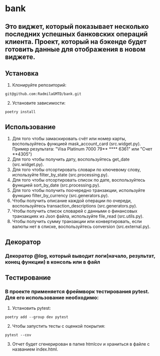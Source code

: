# bank
## Это виджет, который показывает несколько последних успешных банковских операций клиента. Проект, который на бэкенде будет готовить данные для отображения в новом виджете.
## Установка
1. Клонируйте репозиторий:
```
git@github.com:RadmilaGMTD/bank.git
```
2. Установите зависимости:
```
poetry install
```
## Использование
1. Для того чтобы замаскировать счёт или номер карты, воспользуйтесь функцией mask_account_card (src.widget.py). Пример результата: "Visa Platinum 7000 79** **** 6361" или "Счет **4305")
2. Для того чтобы получить дату, воспользуйтесь get_date (src.widget.py).
3. Для того чтобы отсортировать словари по ключевому слову, используйте filter_by_state (src.processing.py).
4. Для того чтобы отсортировать список по дате, воспользуйтесь функцией sort_by_date (src.processing.py).
5. Для того чтобы получить поочередно транзакции, используйте функцию filter_by_currency (src.generators.py).
6. Чтобы получить описание каждой операции по очереди, воспользуйтесь transaction_descriptions (src.generators.py).
7. Чтобы получить список словарей с данными о финансовых транзакциях из Json файла, используйте file_read (src.utils.py).
8. Чтобы получить сумму транзакции или конвертировать, если валюты нет в списке, воспользуйтесь conversion (src.external.py).
## Декоратор
### Декоратор @log, который выводит логи(начало, результат, конец функции) в консоль или в файл
## Тестирование
### В проекте применяется фреймворк тестирования pytest. Для его использование необходимо:
1. Установить pytest:
```
poetry add --group dev pytest
```
2. Чтобы запустить тесты с оценкой покрытия:
```
pytest --cov
```
3. Отчет будет сгенерирован в папке htmlcov и храниться в файле с названием index.html.
